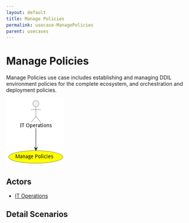 ```yaml
---
layout: default
title: Manage Policies
permalink: usecase-ManagePolicies
parent: usecases
---
```

# Manage Policies

Manage Policies use case includes establishing and managing DDIL environment policies for the complete ecosystem, and orchestration and deployment policies.

![Activities Diagram](./activities.png)

## Actors

* [IT Operations](actor-itops)











## Detail Scenarios





